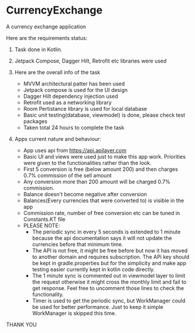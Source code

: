 # CurrencyExchange
A currency exchange application

Here are the requirements status:

1. Task done in Kotlin.
2. Jetpack Compose, Dagger Hilt, Retrofit etc libraries were used
3. Here are the overall info of the task
    - MVVM architectural patter has been used
    - Jetpack compose is used for the UI design
    - Dagger Hilt dependency injection used
    - Retrofit used as a networking library
    - Room Pertistance library is used for local database
    - Basic unit testing(database, viewmodel) is done, please check test packages
    - Taken total 24 hours to complete the task
    
4. Apps current nature and behaviour:
   - App uses api from https://api.apilayer.com
   - Basic UI and views were used just to make this app work. Priorities were given to the functionalities rather than the look.
   - First 5 conversion is free (below amount 200) and then charges 0.7% commission of the sell amount
   - Any conversion more than 200 amount will be charged 0.7% commission.
   - Balance doesn't become negative after conversion
   - Balances(Every currencies that were converted to) is visible in the app
   - Commission rate, number of free conversion etc can be tuned in Constants.KT file
   - PLEASE NOTE:
     - The periodic sync in every 5 seconds is extended to 1 minute because the api documentation says it will not update
     the currencies before that minimum time. 
     - The API is not free, it might be free before but now it has moved to another domain and requires subscription. The APi key should be kept in gradle.properties but for the simplicity and make app testing easier currently kept in kotlin code directly. 
     - The 1 minute sync is commented out in viewmodel layer to limit the request otherwise it might cross the monthly limit 
     and fail to get response. Feel free to uncomment those lines to check the functionality. 
     - Timer is used to get the periodic sync, but WorkManager could be used for better performance. Just to keep it simple 
     WorkManager is skipped this time.

THANK YOU
